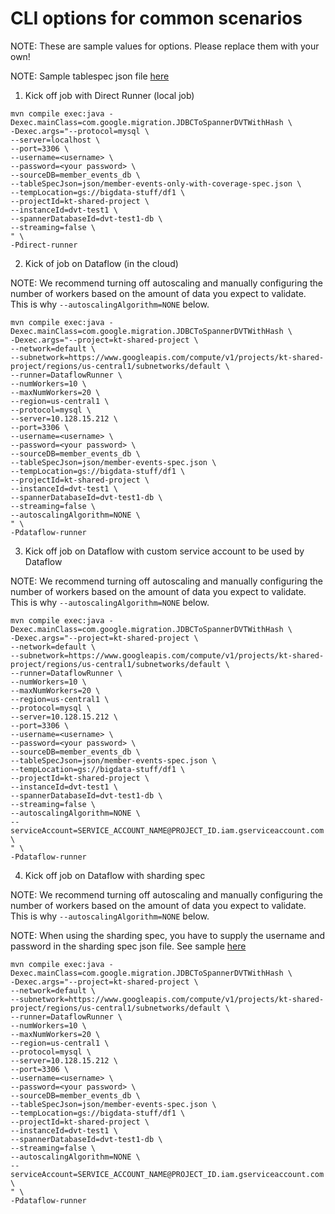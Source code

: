 # CLI options for common scenarios

NOTE: These are sample values for options. Please replace them with your own!

NOTE: Sample tablespec json file [here](spanner-data-validator-java/src/main/resources/json/member-events-spec.json)

1. Kick off job with Direct Runner (local job)

```
mvn compile exec:java -Dexec.mainClass=com.google.migration.JDBCToSpannerDVTWithHash \
-Dexec.args="--protocol=mysql \
--server=localhost \
--port=3306 \
--username=<username> \
--password=<your password> \
--sourceDB=member_events_db \
--tableSpecJson=json/member-events-only-with-coverage-spec.json \
--tempLocation=gs://bigdata-stuff/df1 \
--projectId=kt-shared-project \
--instanceId=dvt-test1 \
--spannerDatabaseId=dvt-test1-db \
--streaming=false \
" \
-Pdirect-runner
```

2. Kick of job on Dataflow (in the cloud)

NOTE: We recommend turning off autoscaling and manually configuring the number of workers based on the amount of data you expect to validate. This is why `--autoscalingAlgorithm=NONE` below.

```
mvn compile exec:java -Dexec.mainClass=com.google.migration.JDBCToSpannerDVTWithHash \
-Dexec.args="--project=kt-shared-project \
--network=default \
--subnetwork=https://www.googleapis.com/compute/v1/projects/kt-shared-project/regions/us-central1/subnetworks/default \
--runner=DataflowRunner \
--numWorkers=10 \
--maxNumWorkers=20 \
--region=us-central1 \
--protocol=mysql \
--server=10.128.15.212 \
--port=3306 \
--username=<username> \
--password=<your password> \
--sourceDB=member_events_db \
--tableSpecJson=json/member-events-spec.json \
--tempLocation=gs://bigdata-stuff/df1 \
--projectId=kt-shared-project \
--instanceId=dvt-test1 \
--spannerDatabaseId=dvt-test1-db \
--streaming=false \
--autoscalingAlgorithm=NONE \
" \
-Pdataflow-runner
```

3. Kick off job on Dataflow with custom service account to be used by Dataflow

NOTE: We recommend turning off autoscaling and manually configuring the number of workers based on the amount of data you expect to validate. This is why `--autoscalingAlgorithm=NONE` below.

```
mvn compile exec:java -Dexec.mainClass=com.google.migration.JDBCToSpannerDVTWithHash \
-Dexec.args="--project=kt-shared-project \
--network=default \
--subnetwork=https://www.googleapis.com/compute/v1/projects/kt-shared-project/regions/us-central1/subnetworks/default \
--runner=DataflowRunner \
--numWorkers=10 \
--maxNumWorkers=20 \
--region=us-central1 \
--protocol=mysql \
--server=10.128.15.212 \
--port=3306 \
--username=<username> \
--password=<your password> \
--sourceDB=member_events_db \
--tableSpecJson=json/member-events-spec.json \
--tempLocation=gs://bigdata-stuff/df1 \
--projectId=kt-shared-project \
--instanceId=dvt-test1 \
--spannerDatabaseId=dvt-test1-db \
--streaming=false \
--autoscalingAlgorithm=NONE \
--serviceAccount=SERVICE_ACCOUNT_NAME@PROJECT_ID.iam.gserviceaccount.com \
" \
-Pdataflow-runner
```

4. Kick off job on Dataflow with sharding spec

NOTE: We recommend turning off autoscaling and manually configuring the number of workers based on the amount of data you expect to validate. This is why `--autoscalingAlgorithm=NONE` below.

NOTE: When using the sharding spec, you have to supply the username and password in the sharding spec json file. See sample [here](spanner-data-validator-java/src/main/resources/json/shard-spec-sample-v1.json)

```
mvn compile exec:java -Dexec.mainClass=com.google.migration.JDBCToSpannerDVTWithHash \
-Dexec.args="--project=kt-shared-project \
--network=default \
--subnetwork=https://www.googleapis.com/compute/v1/projects/kt-shared-project/regions/us-central1/subnetworks/default \
--runner=DataflowRunner \
--numWorkers=10 \
--maxNumWorkers=20 \
--region=us-central1 \
--protocol=mysql \
--server=10.128.15.212 \
--port=3306 \
--username=<username> \
--password=<your password> \
--sourceDB=member_events_db \
--tableSpecJson=json/member-events-spec.json \
--tempLocation=gs://bigdata-stuff/df1 \
--projectId=kt-shared-project \
--instanceId=dvt-test1 \
--spannerDatabaseId=dvt-test1-db \
--streaming=false \
--autoscalingAlgorithm=NONE \
--serviceAccount=SERVICE_ACCOUNT_NAME@PROJECT_ID.iam.gserviceaccount.com \
" \
-Pdataflow-runner
```